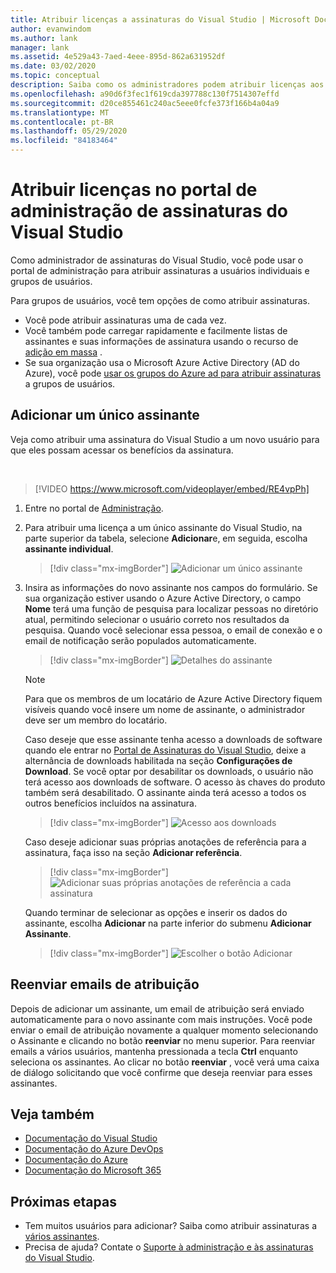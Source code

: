```yaml
---
title: Atribuir licenças a assinaturas do Visual Studio | Microsoft Docs
author: evanwindom
ms.author: lank
manager: lank
ms.assetid: 4e529a43-7aed-4eee-895d-862a631952df
ms.date: 03/02/2020
ms.topic: conceptual
description: Saiba como os administradores podem atribuir licenças aos assinantes
ms.openlocfilehash: a90d6f3fec1f619cda397788c130f7514307effd
ms.sourcegitcommit: d20ce855461c240ac5eee0fcfe373f166b4a04a9
ms.translationtype: MT
ms.contentlocale: pt-BR
ms.lasthandoff: 05/29/2020
ms.locfileid: "84183464"
---
```

# <a name="assign-licenses-in-the-visual-studio-subscriptions-administration-portal"></a>Atribuir licenças no portal de administração de assinaturas do Visual Studio
Como administrador de assinaturas do Visual Studio, você pode usar o portal de administração para atribuir assinaturas a usuários individuais e grupos de usuários.

Para grupos de usuários, você tem opções de como atribuir assinaturas.  
- Você pode atribuir assinaturas uma de cada vez.
- Você também pode carregar rapidamente e facilmente listas de assinantes e suas informações de assinatura usando o recurso de [adição em massa](assign-license-bulk.md) .
- Se sua organização usa o Microsoft Azure Active Directory (AD do Azure), você pode [usar os grupos do Azure ad para atribuir assinaturas](https://docs.microsoft.com/visualstudio/subscriptions/assign-license-bulk#use-azure-active-directory-groups-to-assign-subscriptions) a grupos de usuários.  


## <a name="add-a-single-subscriber"></a>Adicionar um único assinante
Veja como atribuir uma assinatura do Visual Studio a um novo usuário para que eles possam acessar os benefícios da assinatura.

<br>

> [!VIDEO https://www.microsoft.com/videoplayer/embed/RE4vpPh]


1. Entre no portal de [Administração](https://manage.visualstudio.com).
2. Para atribuir uma licença a um único assinante do Visual Studio, na parte superior da tabela, selecione **Adicionar**e, em seguida, escolha **assinante individual**.
   > [!div class="mx-imgBorder"]
   > ![Adicionar um único assinante](_img/assign-license-add/add-subscriber-individual.png)
3. Insira as informações do novo assinante nos campos do formulário. Se sua organização estiver usando o Azure Active Directory, o campo **Nome** terá uma função de pesquisa para localizar pessoas no diretório atual, permitindo selecionar o usuário correto nos resultados da pesquisa. Quando você selecionar essa pessoa, o email de conexão e o email de notificação serão populados automaticamente.
   > [!div class="mx-imgBorder"]
   > ![Detalhes do assinante](_img/assign-license-add/subscriber-details.png)

    > [!NOTE]
    > Para que os membros de um locatário de Azure Active Directory fiquem visíveis quando você insere um nome de assinante, o administrador deve ser um membro do locatário. 


    Caso deseje que esse assinante tenha acesso a downloads de software quando ele entrar no [Portal de Assinaturas do Visual Studio](https://my.visualstudio.com?wt.mc_id=o~msft~docs), deixe a alternância de downloads habilitada na seção **Configurações de Download**. Se você optar por desabilitar os downloads, o usuário não terá acesso aos downloads de software.  O acesso às chaves do produto também será desabilitado.  O assinante ainda terá acesso a todos os outros benefícios incluídos na assinatura.
   > [!div class="mx-imgBorder"]
   > ![Acesso aos downloads](media/access-to-downloads.png)

    Caso deseje adicionar suas próprias anotações de referência para a assinatura, faça isso na seção **Adicionar referência**.
   > [!div class="mx-imgBorder"]
   > ![Adicionar suas próprias anotações de referência a cada assinatura](media/add-subscriber-reference-notes.png)

    Quando terminar de selecionar as opções e inserir os dados do assinante, escolha **Adicionar** na parte inferior do submenu **Adicionar Assinante**.
   > [!div class="mx-imgBorder"]
   > ![Escolher o botão Adicionar](media/add-button.png)

## <a name="resend-assignment-emails"></a>Reenviar emails de atribuição
Depois de adicionar um assinante, um email de atribuição será enviado automaticamente para o novo assinante com mais instruções. Você pode enviar o email de atribuição novamente a qualquer momento selecionando o Assinante e clicando no botão **reenviar** no menu superior.  Para reenviar emails a vários usuários, mantenha pressionada a tecla **Ctrl** enquanto seleciona os assinantes.  Ao clicar no botão **reenviar** , você verá uma caixa de diálogo solicitando que você confirme que deseja reenviar para esses assinantes.  

## <a name="see-also"></a>Veja também
- [Documentação do Visual Studio](https://docs.microsoft.com/visualstudio/)
- [Documentação do Azure DevOps](https://docs.microsoft.com/azure/devops/)
- [Documentação do Azure](https://docs.microsoft.com/azure/)
- [Documentação do Microsoft 365](https://docs.microsoft.com/microsoft-365/)


## <a name="next-steps"></a>Próximas etapas
- Tem muitos usuários para adicionar?  Saiba como atribuir assinaturas a [vários assinantes](assign-license-bulk.md).
- Precisa de ajuda?  Contate o [Suporte à administração e às assinaturas do Visual Studio](https://visualstudio.microsoft.com/support/support-overview-vs).


